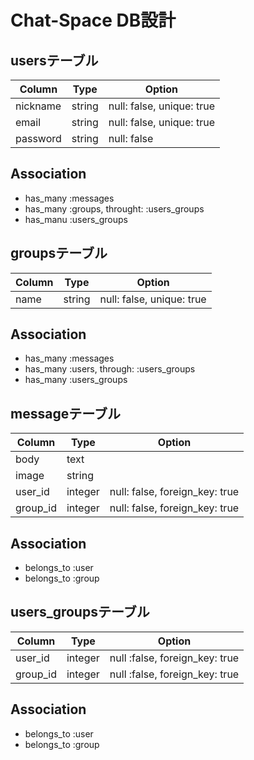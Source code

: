 # Chat-Space DB設計  

## usersテーブル  
|Column|Type|Option|
|------|----|------|
|nickname|string|null: false, unique: true|
|email|string|null: false, unique: true|
|password|string|null: false|
## Association
- has_many :messages
- has_many :groups, throught: :users_groups
- has_manu :users_groups

## groupsテーブル
|Column|Type|Option|
|------|----|------|
|name|string|null: false, unique: true|
## Association
- has_many :messages
- has_many :users, through: :users_groups
- has_many :users_groups

## messageテーブル
|Column|Type|Option|
|------|----|------|
|body|text||
|image|string||
|user_id|integer|null: false, foreign_key: true|
|group_id|integer|null: false, foreign_key: true|
## Association
- belongs_to :user
- belongs_to :group

## users_groupsテーブル
|Column|Type|Option|
|------|----|------|
|user_id|integer|null :false, foreign_key: true|
|group_id|integer|null :false, foreign_key: true|
## Association
- belongs_to :user
- belongs_to :group